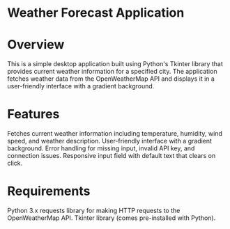 # Weather Forecast Application
# Overview 
This is a simple desktop application built using Python's Tkinter library that provides current weather information for a specified city. The application fetches weather data from the OpenWeatherMap API and displays it in a user-friendly interface with a gradient background.

# Features 
Fetches current weather information including temperature, humidity, wind speed, and weather description.
User-friendly interface with a gradient background.
Error handling for missing input, invalid API key, and connection issues.
Responsive input field with default text that clears on click.

# Requirements 
Python 3.x
requests library for making HTTP requests to the OpenWeatherMap API.
Tkinter library (comes pre-installed with Python).


